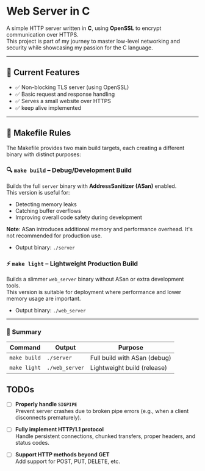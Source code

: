 # Web Server in C

A simple HTTP server written in **C**, using **OpenSSL** to encrypt communication over HTTPS.  
This project is part of my journey to master low-level networking and security while showcasing my passion for the C language.

---

## 🚀 Current Features

- ✅ Non-blocking TLS server (using OpenSSL)
- ✅ Basic request and response handling
- ✅ Serves a small website over HTTPS
- ✅ keep alive implemented

---


## 🧾 Makefile Rules

The Makefile provides two main build targets, each creating a different binary with distinct purposes:

### 🔍 `make build` – Debug/Development Build

Builds the full `server` binary with **AddressSanitizer (ASan)** enabled.  
This version is useful for:

- Detecting memory leaks
- Catching buffer overflows
- Improving overall code safety during development

**Note**: ASan introduces additional memory and performance overhead. It's not recommended for production use.

- Output binary: `./server`

### ⚡ `make light` – Lightweight Production Build

Builds a slimmer `web_server` binary without ASan or extra development tools.  
This version is suitable for deployment where performance and lower memory usage are important.

- Output binary: `./web_server`

---

### 📌 Summary

| Command       | Output        | Purpose                     |
|---------------|---------------|-----------------------------|
| `make build`  | `./server`    | Full build with ASan (debug) |
| `make light`  | `./web_server`| Lightweight build (release)  |



##  TODOs

- [ ] **Properly handle `SIGPIPE`**  
  Prevent server crashes due to broken pipe errors (e.g., when a client disconnects prematurely).

- [ ] **Fully implement HTTP/1.1 protocol**  
  Handle persistent connections, chunked transfers, proper headers, and status codes.

- [ ] **Support HTTP methods beyond GET**  
  Add support for POST, PUT, DELETE, etc.
